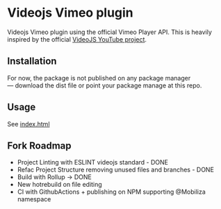 # Videojs Vimeo plugin

Videojs Vimeo plugin using the official Vimeo Player API. This is heavily
inspired by the official [VideoJS YouTube project](https://github.com/videojs/videojs-youtube).

## Installation

For now, the package is not published on any package manager — download the dist file or
point your package manage at this repo.

## Usage

See [index.html](https://github.com/videojs/videojs-vimeo/blob/master/index.html)

## Fork Roadmap

- Project Linting with ESLINT videojs standard - DONE
- Refac Project Structure removing unused files and branches - DONE
- Build with Rollup -> DONE
- New hotrebuild on file editing
- CI with GithubActions + publishing on NPM supporting @Mobiliza namespace

[videojs]: http://videojs.com/
